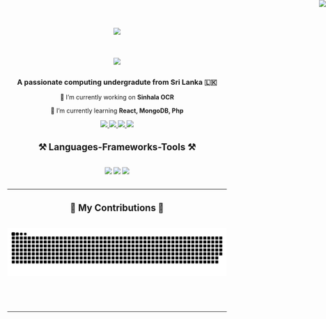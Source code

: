 <p align="center">
  <img src="https://visitor-badge.laobi.icu/badge?page_id=DeathwingIN.DeathwingIN" style="position: absolute; top: 0; right: 0;" />
</p>

<p align="center">
  <img src="https://media.giphy.com/media/v1.Y2lkPTc5MGI3NjExNGxuM24yazFyZ3RmdmQ0MXRiMGtraWZoaGkzOGF3dXQzNnNraWVtOCZlcD12MV9pbnRlcm5hbF9naWZfYnlfaWQmY3Q9Zw/M9kgjEsLG6LMbYC9dl/giphy.gif" width="auto" height="auto" />
</p>

<h1 align="center">
    <img src="https://readme-typing-svg.herokuapp.com/?font=Montserrat&size=35&color=4031AC&center=true&vCenter=true&width=500&height=70&duration=4000&lines=Hi+There!+👋;+I'm+Imesh+Nirmal!;" />
</h1>

<h3 align="center">A passionate computing undergradute from Sri Lanka 🇱🇰</h3>

<div align="center">
 
 🔭 I’m currently working on **Sinhala OCR**
 
 🌱 I’m currently learning **React, MongoDB, Php**

<!-- 💬 Ask me about **Node.js, React, Firebase... or anything [here](https://github.com/salesp07/salesp07/issues)** -->


 </div>
 
 <div align="center"> 
  <a href="mailto:imeshnirmal1u@gmail.com">
    <img src="https://img.shields.io/badge/Gmail-333333?style=for-the-badge&logo=gmail&logoColor=red" />
  </a>
  <a href="https://www.linkedin.com/in/imesh-nirmal" target="_blank">
    <img src="https://img.shields.io/badge/LinkedIn-0077B5?style=for-the-badge&logo=linkedin&logoColor=white" target="_blank" />
  </a>
  <a href="#" target="_blank">
     <img src="https://img.shields.io/badge/Portfolio-FF5722?style=for-the-badge&logo=todoist&logoColor=white" target="_blank" />
  </a>
  <a href="https://www.facebook.com/imesh.nirmal" target="_blank">
     <img src="https://img.shields.io/badge/Facebook-0077B5?style=for-the-badge&logo=facebook&logoColor=white" target="_blank" />
  </a>
</div>


<h2 align="center">⚒️ Languages-Frameworks-Tools ⚒️ </h2>
<br/>
<div align="center">
     <img src="https://skillicons.dev/icons?i=react,bootstrap,html,css,github,figma,tailwind,git" />
    <img src="https://skillicons.dev/icons?i=nodejs,python,javascript,firebase,mongodb,c,java,nextjs,mysql,ae,angular,aws,azure,bash" />
    <img src="https://skillicons.dev/icons?i=cs,dotnet,gcp,ai,laravel,ps,php,pr,vite" />
</div>
<br/>

<hr/>

<div align="center">
  <h2>🐍 My Contributions 🐍</h2>
  <br>
  <img alt="snake eating my contributions" src="https://raw.githubusercontent.com/DeathwingIN/DeathwingIN/output/github-contribution-grid-snake.svg" />
  
  <br/><br/><br/>
</div>

<hr/>
